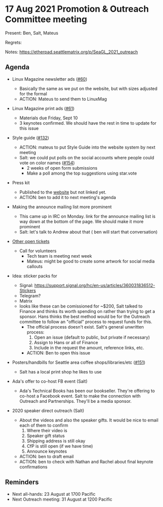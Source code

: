 # 17 Aug 2021 Promotion & Outreach Committee meeting 

Present: Ben, Salt, Mateus

Regrets: 

Notes: https://etherpad.seattlematrix.org/p/SeaGL_2021_outreach 

## Agenda 

* Linux Magazine newsletter ads ([#60](https://github.com/SeaGL/organization/issues/60))
    * Basically the same as we put on the website, but with sizes adjusted for the formal
    * ACTION: Mateus to send them to LinuxMag

* Linux Magazine print ads ([#61](https://github.com/SeaGL/organization/issues/61)) 
    * Materials due  Friday, Sept 10
    * 3 keynotes confirmed. We should have the rest in time to update for this issue

* Style guide ([#132](https://github.com/SeaGL/organization/issues/132)) 
    * ACTION: mateus to put Style Guide into the website system by next meeting
    * Salt: we could put polls on the social accounts where people could vote on color names ([#154](https://github.com/SeaGL/organization/issues/154))
        * 2 weeks of open form submissions
        * Make a poll among the top suggestions using star.vote

* Press kit
    * Published to the [website](https://seagl.org/press) but not linked yet.
    * ACTION: ben to add it to next meeting's agenda


* Making the announce mailing list more prominent
    * This came up in IRC on Monday. link for the announce mailing list is way down at the bottom of the page. We should make it more prominent
    * Salt: let's talk to Andrew about that ( ben will start that conversation)


* [Other open tickets](https://github.com/SeaGL/organization/issues?q=is%3Aissue+is%3Aopen+label%3AOutreach) 
    * Call for volunteers
        * Tech team is meeting next week
         * Mateus: might be good to create some artwork for social media callouts
* Idea: sticker packs for 
    * Signal: https://support.signal.org/hc/en-us/articles/360031836512-Stickers 
    * Telegram? 
    * Matrix 
    * looks like these can be comissioned for ~$200, Salt talked to Finance and thinks its worth spending on rather than trying to get a sponsor. Hans thinks the best method would be for the Outreach committee to follow an "official" process to request funds for this.
       * The official process doesn't exist. Salt's general unwritten process:
           1. Open an issue (default to public, but private if necessary)
           2. Assign to Hans or all of Finance
           3. Include in the request the amount, reference links, etc.
       * ACTION: Ben to open this issue

    
* Posters/handbills for Seattle area coffee shops/libraries/etc ([#151](https://github.com/SeaGL/organization/issues/151))
    - Salt has a local print shop he likes to use

* Ada's offer to co-host FB event (Salt)
    * Ada's Technical Books has been our bookseller. They're offering to co-host a Facebook event. Salt to make the connection with Outreach and Partnerships. They'll be a media sponsor.


* 2020 speaker direct outreach (Salt)
    * About the videos and also the speaker gifts. It would be nice to email each of  them to confirm
        1. Where their video is
        2. Speaker gift status
        3. Shipping address is still okay
        4. CfP is still open (if we have time)
        5. Announce keynotes
    * ACTION: ben to draft email
    * ACTION: ben to check with Nathan and Rachel about final keynote confirmations

## Reminders 

* Next all-hands: 23 August at 1700 Pacific 
* Next Outreach meeting: 31 August at 1200 Pacific
